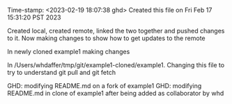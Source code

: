 Time-stamp: <2023-02-19 18:07:38 ghd>
Created this file on Fri Feb 17 15:31:20 PST 2023

Created local, created remote, linked the two together and pushed changes to it. 
Now making changes to show how to get updates to the remote

In newly cloned example1 making changes

In /Users/whdaffer/tmp/git/example1-cloned/example1. Changing this file to try to understand git pull and git fetch

GHD: modifying README.md on a fork of example1
GHD: modifying README.md in clone of example1 after being added as 
collaborator by whd
